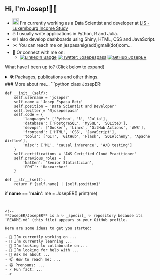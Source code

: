 <h2> Hi, I'm Josep!👨‍🦲</h2> 

* <img src="https://media.giphy.com/media/WUlplcMpOCEmTGBtBW/giphy.gif" width="20"> I'm currently working as a Data Scientist and developer at <a href="https://www.lisdatacenter.org/">LIS - Luxembourg Income Study</a>
* 🔥 I usually write applications in Python, R and Julia.
* 🌐 I also develop dashboards using Shiny, HTML, CSS and JavaScript.
* ✉️ You can reach me on jespasareig(add)gmail(dot)com...
* 🔗 Or connect with me on:
    * [![Linkedin Badge](https://img.shields.io/badge/-josepespasa-blue?style=flat-square&logo=Linkedin&logoColor=white&link=https://www.linkedin.com/in/josepespasareig/)](https://www.linkedin.com/in/josepespasareig) [![Twitter: Josepespasa](https://img.shields.io/twitter/follow/Josepespasa?style=social)](https://twitter.com/Josepespasa) [![GitHub JosepER](https://img.shields.io/github/followers/josper?label=follow&style=social)](https://github.com/JosepER)

What have I been up to? (Click below to expand)
<details>
<summary>🛠 Packages, publications and other things.</summary>
      <br>
   - [aa](https://github.com/JosepER/ntts2023_julia_for_official_statistics): Presentation at the 2023 NTTS conference in Brussels. 
Talk: Julia as a software for Official Statistics and Social Sciences
<br>
</details>
### More about me... 
```python
class JosepER:

    def __init__(self):
        self.username = 'joseper'
        self.name = 'Josep Espasa Reig'
        self.position = 'Data Scientist and Developer'
        self.twitter = '@josepespasa'
        self.code = {
            'languages': ['Python', 'R', 'Julia'],
            'database': ['PostgreSQL', 'MySQL', 'SQLite3'],
            'devops': ['Docker', 'Linux', 'GitHub Actions', 'AWS'],
            'frontend': ['HTML', 'CSS', 'JavaScript'],
            'tools': ['GIT', 'GitHub', 'Flask', 'SQLAlchemy', 'Apache Airflow'],
            'misc': ['ML', 'causal inference', 'A/B testing']
        }
        self.certifications = 'AWS Certified Cloud Pracitioner'
        self.previous_roles = {
            'NatCen': 'Senior Statistician',
            'PPMI': 'Researcher'
        }

    def __str__(self):
        return f'{self.name} | {self.position}'

if __name__ == '__main__':
    me = JosepER()
    print(me)
```


<!--
**JosepER/JosepER** is a ✨ _special_ ✨ repository because its `README.md` (this file) appears on your GitHub profile.

Here are some ideas to get you started:

- 🔭 I’m currently working on ...
- 🌱 I’m currently learning ...
- 👯 I’m looking to collaborate on ...
- 🤔 I’m looking for help with ...
- 💬 Ask me about ...
- 📫 How to reach me: ...
- 😄 Pronouns: ...
- ⚡ Fun fact: ...
-->
